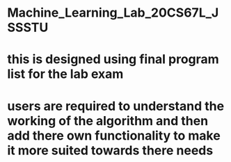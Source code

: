 # Machine_Learning_Lab_20CS67L_JSSSTU
# this is designed using final program list for the lab exam
# users are required to understand the working of the algorithm and then add there own functionality to make it more suited towards there needs

